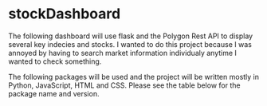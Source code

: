 # stockDashboard

The following dashboard will use flask and the Polygon Rest API to display several key indecies and stocks. I wanted to do this project because I was annoyed by having to search market information individualy anytime I wanted to check something. 

The following packages will be used and the project will be written mostly in Python, JavaScript, HTML and CSS. Please see the table below for the package name and version. 
